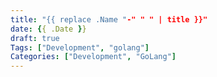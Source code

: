 ```yaml
---
title: "{{ replace .Name "-" " " | title }}"
date: {{ .Date }}
draft: true
Tags: ["Development", "golang"]
Categories: ["Development", "GoLang"]
---
```

